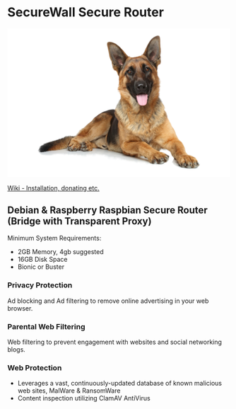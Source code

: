 # SecureWall Secure Router

![alt text](https://github.com/SecuritasMachina/SecureWall_Secure_Router/raw/master/images/german_shepherd.png  "Open Source End Point Protection")

[Wiki - Installation, donating etc.](https://github.com/SecuritasMachina/SecureWall_Secure_Router/wiki)


## Debian &amp; Raspberry Raspbian Secure Router (Bridge with Transparent Proxy)

Minimum System Requirements:
- 2GB Memory, 4gb suggested
- 16GB Disk Space
- Bionic or Buster

### Privacy Protection
Ad blocking and Ad filtering to remove online advertising in your web browser.

### Parental Web Filtering
Web filtering to prevent engagement with websites and social networking blogs.

### Web Protection
* Leverages a vast, continuously-updated database of known malicious web sites, MalWare & RansomWare
* Content inspection utilizing ClamAV AntiVirus 

